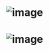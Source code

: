 # ![image](https://user-images.githubusercontent.com/31236737/168750710-5c0f62c5-609b-4fc8-9722-4eb44730e06f.png)
# ![image](https://user-images.githubusercontent.com/31236737/168750895-722baa38-d6cb-4b9b-8a0f-b759b8c4bdb2.png)

